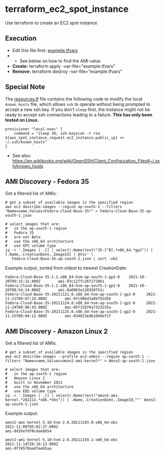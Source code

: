 # terraform_ec2_spot_instance
Use terraform to create an EC2 spot instance

## Execution
* Edit this file first: [example.tfvars](example.tfvars)
* * See below on how to find the AMI value
* **Create:** terraform apply -var-file="example.tfvars"
* **Remove:** terraform destroy -var-file="example.tfvars"

## Special Note
The [resources.tf](resources.tf) file contains the following code to modify the local `known_hosts` file, which allows `ssh` to operate without being prompted to accept a new ssh key.  If you don't `sleep` first, the instance might not be ready to accept ssh connections leading to a failure.  **This has only been tested on Linux.**

```
provisioner "local-exec" {
    command = "sleep 30; ssh-keyscan -t rsa ${aws_spot_instance_request.ec2_instance.public_ip} >> ~/.ssh/known_hosts"
}
```
* See also: https://en.wikibooks.org/wiki/OpenSSH/Client_Configuration_Files#~/.ssh/known_hosts

## AMI Discovery - Fedora 35

Get a filtered list of AMIs:

```shell
# get a subset of available images in the specified region
aws ec2 describe-images --region ap-south-1 --filters "Name=name,Values=Fedora-Cloud-Base-35*" > Fedora-Cloud-Base-35-ap-south-1.json

# select images that are:
#   in the ap-south-1 region
#   Fedora 35
#   are not Beta
#   use the x86_64 architecture
#   use GP2 volume type
jq -r '.Images | .[] | select(.Name|test("35-[^B].*x86_64.*gp2")) | [.Name,.CreationDate,.ImageId] | @tsv' \
   Fedora-Cloud-Base-35-ap-south-1.json | sort -nk2
```

Example output, sorted from oldest to newest CreationDate:

```shell
Fedora-Cloud-Base-35-1.1.x86_64-hvm-ap-south-1-gp2-0    2021-10-20T09:15:32.000Z        ami-03c12ffc26f272061
Fedora-Cloud-Base-35-1.2.x86_64-hvm-ap-south-1-gp2-0    2021-10-26T08:54:14.000Z        ami-0a60b5e120358751c
Fedora-Cloud-Base-35-20211121.0.x86_64-hvm-ap-south-1-gp2-0     2021-11-21T09:07:24.000Z        ami-07c986d3a0bf92d5b
Fedora-Cloud-Base-35-20211124.0.x86_64-hvm-ap-south-1-gp2-0     2021-11-24T09:00:43.000Z        ami-05f31878a7323235a
Fedora-Cloud-Base-35-20211125.0.x86_64-hvm-ap-south-1-gp2-0     2021-11-25T09:04:12.000Z        ami-034b23ed61660ef2f
```

## AMI Discovery - Amazon Linux 2

Get a filtered list of AMIs:

```shell
# get a subset of available images in the specified region
aws ec2 describe-images --profile ec2-admin --region ap-south-1 --filters "Name=name,Values=amzn2-ami-kernel*" > Amzn2-ap-south-1.json

# select images that are:
#   in the ap-south-1 region
#   Amazon Linux 2
#   built in November 2011
#   use the x86_64 architecture
#   use EBS volume type
jq -r '.Images | .[] | select(.Name|test("amzn2-ami-kernel.*202111.*x86.*ebs")) | .Name,.CreationDate,.ImageId,""' Amzn2-ap-south-1.json
```

Example output:

```shell
amzn2-ami-kernel-5.10-hvm-2.0.20211103.0-x86_64-ebs
2021-11-09T05:02:27.000Z
ami-0d35efdf0cdae6b54

amzn2-ami-kernel-5.10-hvm-2.0.20211103.1-x86_64-ebs
2021-11-14T20:16:13.000Z
ami-0f78570aad7eeb5aa
```
